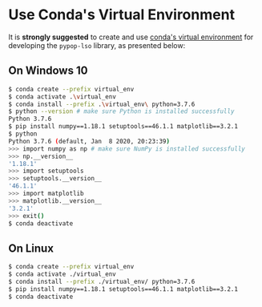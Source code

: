# Use Conda's Virtual Environment

It is **strongly suggested** to create and use [conda's virtual environment](https://docs.conda.io/projects/conda/en/latest/user-guide/tasks/manage-environments.html) for developing the `pypop-lso` library, as presented below:

## On Windows 10

```bash
$ conda create --prefix virtual_env
$ conda activate .\virtual_env
$ conda install --prefix .\virtual_env\ python=3.7.6
$ python --version # make sure Python is installed successfully
Python 3.7.6
$ pip install numpy==1.18.1 setuptools==46.1.1 matplotlib==3.2.1
$ python
Python 3.7.6 (default, Jan  8 2020, 20:23:39)
>>> import numpy as np # make sure NumPy is installed successfully
>>> np.__version__
'1.18.1'
>>> import setuptools
>>> setuptools.__version__
'46.1.1'
>>> import matplotlib
>>> matplotlib.__version__
'3.2.1'
>>> exit()
$ conda deactivate
```

## On Linux

```bash
$ conda create --prefix virtual_env
$ conda activate ./virtual_env
$ conda install --prefix ./virtual_env/ python=3.7.6
$ pip install numpy==1.18.1 setuptools==46.1.1 matplotlib==3.2.1
$ conda deactivate
```
